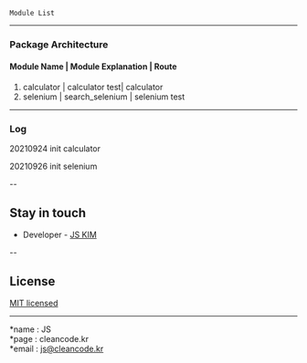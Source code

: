 ```
Module List
```

---
### Package Architecture
#### Module Name | Module Explanation | Route
####
1. calculator | calculator test| calculator
2. selenium | search_selenium | selenium test

---
### Log
20210924 init calculator

20210926 init selenium

--
## Stay in touch
- Developer - [JS KIM](https://cleancode.kr)

--
## License
[MIT licensed](LICENSE)

---
*name : JS  
*page : cleancode.kr    
*email : js@cleancode.kr